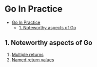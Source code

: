 # Go In Practice

- [Go In Practice](#go-in-practice)
  - [1. Noteworthy aspects of Go](#1-noteworthy-aspects-of-go)

## 1. Noteworthy aspects of Go

1. [Multiple returns](1/returns.go)
2. [Named return values](1/returns2.go)
